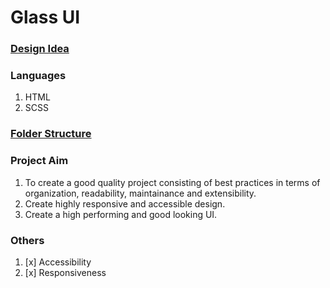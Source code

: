 # Glass UI

### [Design Idea](https://dribbble.com/shots/14377558-Header-UI)

### Languages
1. HTML
2. SCSS

### [Folder Structure](https://medium.com/@dannyhuang_75970/sass-project-structure-for-big-projects-8c4a740846ee)

### Project Aim
1. To create a good quality project consisting of best practices in terms of organization, readability, maintainance and extensibility.
2. Create highly responsive and accessible design.
3. Create a high performing and good looking UI.

### Others
1. [x] Accessibility 
2. [x] Responsiveness

